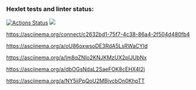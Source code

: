 ### Hexlet tests and linter status:
[![Actions Status](https://github.com/Vlad-i-mir70/python-project-49/workflows/hexlet-check/badge.svg)](https://github.com/Vlad-i-mir70/python-project-49/actions)
<a href="https://codeclimate.com/github/Vlad-i-mir70/python-project-49/maintainability"><img src="https://api.codeclimate.com/v1/badges/4beb700ac7eb4b5276a3/maintainability" /></a>

https://asciinema.org/connect/c2632bd1-75f7-4c38-86a4-2f504d480fb4

https://asciinema.org/a/oU86oxwsoDE3RdA5LsRWaCYId

https://asciinema.org/a/lm8qZNIo2KNJKMzUX2pIJUbNx

https://asciinema.org/a/dbOGsNdaL2SaeFOK8cEHX4I2j

https://asciinema.org/a/NY5iiPpQoU2MBjvcbOn0KhpTT